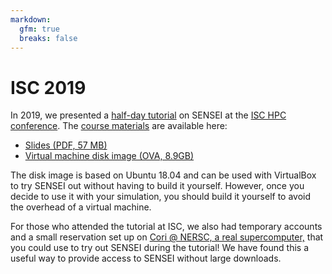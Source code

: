 ```yaml
---
markdown:
  gfm: true
  breaks: false
---
```

# ISC 2019

In 2019, we presented a [half-day tutorial](https://2019.isc-program.com/presentation/?id=tut141&sess=sess126)
on SENSEI at the [ISC HPC conference](https://www.isc-hpc.com/).
The [course materials](https://data.kitware.com/#collection/5a007cb58d777f31ac64ddfd/folder/5cf7f50f8d777f072b15eae5)
are available here:

+ [Slides (PDF, 57 MB)](https://data.kitware.com/api/v1/item/5cf7f5268d777f072b15eaf1/download)
+ [Virtual machine disk image (OVA, 8.9GB)](https://drive.google.com/open?id=1N1OoynU8dADIXoY5YEQ5VtrSayCO4qDS)

The disk image is based on Ubuntu 18.04 and can be used with VirtualBox to try SENSEI out
without having to build it yourself.
However, once you decide to use it with your simulation,
you should build it yourself to avoid the overhead of a virtual machine.

For those who attended the tutorial at ISC,
we also had temporary accounts and a small reservation set up on
[Cori @ NERSC, a real supercomputer,](https://www.nersc.gov/users/computational-systems/cori/)
that you could use to try out SENSEI during the tutorial!
We have found this a useful way to provide access to SENSEI
without large downloads.
